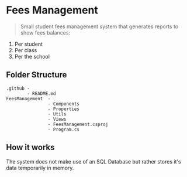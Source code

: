 # Fees Management

> Small student fees management system that generates reports to show fees balances:
1. Per student
2. Per class
3. Per the school

## Folder Structure

```
.github -
        - README.md
FeesManagement  -
                - Components
                - Properties
                - Utils
                - Views
                - FeesManagement.csproj
                - Program.cs
```

## How it works

The system does not make use of an SQL Database but rather stores it's data temporarily in memory. 

